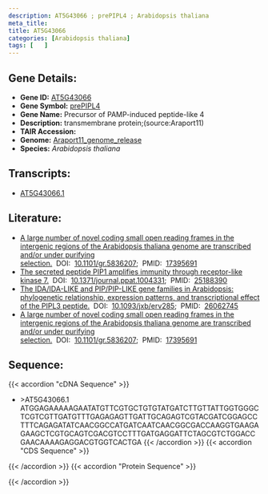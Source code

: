 ```yaml
---
description: AT5G43066 ; prePIPL4 ; Arabidopsis thaliana
meta_title:
title: AT5G43066
categories: [Arabidopsis thaliana]
tags: [   ]
---
```


## Gene Details:
- **Gene ID:** [AT5G43066](https://www.arabidopsis.org/locus?name=AT5G43066)
- **Gene Symbol:** <u>prePIPL4</u>
- **Gene Name:** Precursor of PAMP-induced peptide-like 4
- **Description:**   transmembrane protein;(source:Araport11)
- **TAIR Accession:** 
- **Genome:** [Araport11_genome_release](https://www.arabidopsis.org/download/list?dir=Genes%2FAraport11_genome_release)
- **Species:** *Arabidopsis thaliana*

## Transcripts:
   -  [AT5G43066.1](https://www.arabidopsis.org/gene?name=AT5G43066.1)
## Literature:
   - [A large number of novel coding small open reading frames in the intergenic  regions of the Arabidopsis thaliana genome are transcribed and/or under purifying  selection.](https://www.doi.org/10.1101/gr.5836207)&nbsp;&nbsp;DOI:&nbsp;&nbsp;[10.1101/gr.5836207](https://www.doi.org/10.1101/gr.5836207);&nbsp;&nbsp;PMID:&nbsp;&nbsp;[17395691](https://pubmed.ncbi.nlm.nih.gov/17395691/)
   - [The secreted peptide PIP1 amplifies immunity through receptor-like kinase 7.](https://www.doi.org/10.1371/journal.ppat.1004331)&nbsp;&nbsp;DOI:&nbsp;&nbsp;[10.1371/journal.ppat.1004331](https://www.doi.org/10.1371/journal.ppat.1004331);&nbsp;&nbsp;PMID:&nbsp;&nbsp;[25188390](https://pubmed.ncbi.nlm.nih.gov/25188390/)
   - [The IDA/IDA-LIKE and PIP/PIP-LIKE gene families in Arabidopsis: phylogenetic  relationship, expression patterns, and transcriptional effect of the PIPL3  peptide.](https://www.doi.org/10.1093/jxb/erv285)&nbsp;&nbsp;DOI:&nbsp;&nbsp;[10.1093/jxb/erv285](https://www.doi.org/10.1093/jxb/erv285);&nbsp;&nbsp;PMID:&nbsp;&nbsp;[26062745](https://pubmed.ncbi.nlm.nih.gov/26062745/)
   - [A large number of novel coding small open reading frames in the intergenic  regions of the Arabidopsis thaliana genome are transcribed and/or under purifying  selection.](https://www.doi.org/10.1101/gr.5836207)&nbsp;&nbsp;DOI:&nbsp;&nbsp;[10.1101/gr.5836207](https://www.doi.org/10.1101/gr.5836207);&nbsp;&nbsp;PMID:&nbsp;&nbsp;[17395691](https://pubmed.ncbi.nlm.nih.gov/17395691/)
## Sequence:
{{< accordion "cDNA Sequence" >}}
- \>AT5G43066.1
ATGGAGAAAAAGAATATGTTCGTGCTGTGTATGATCTTGTTATTGGTGGGCTCGTCGTTGATGTTTGAGAGAGTTGATTGCAGAGTCGTACGATCGGAGCCTTTCAGAGATATCAACGGCCATGATCAATCAACGGCGACCAAGGTGAAGAGAAGCTCGTGCAGTCGACGTCCTTTGATGAGGATTCTAGCGTCTGGACCGAACAAAAGAGGACGTGGTCACTGA
{{< /accordion >}}
{{< accordion "CDS Sequence" >}}

{{< /accordion >}}
{{< accordion "Protein Sequence" >}}

{{< /accordion >}}
